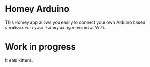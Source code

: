 # Homey Arduino

This Homey app allows you easily to connect your own Arduino based creations with your Homey using ethernet or WiFi.

# Work in progress
It eats kittens.
